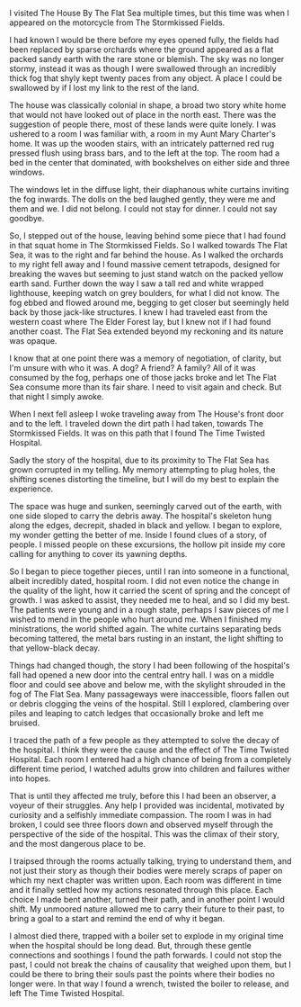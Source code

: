 I visited The House By The Flat Sea multiple times, but this time was when I appeared on the motorcycle from The Stormkissed Fields.

I had known I would be there before my eyes opened fully, the fields had been replaced by sparse orchards where the ground appeared as a flat packed sandy earth with the rare stone or blemish. The sky was no longer stormy, instead it was as though I were swallowed through an incredibly thick fog that shyly kept twenty paces from any object. A place I could be swallowed by if I lost my link to the rest of the land.

The house was classically colonial in shape, a broad two story white home that would not have looked out of place in the north east. There was the suggestion of people there, most of these lands were quite lonely. I was ushered to a room I was familiar with, a room in my Aunt Mary Charter's home. It was up the wooden stairs, with an intricately patterned red rug pressed flush using brass bars, and to the left at the top. The room had a bed in the center that dominated, with bookshelves on either side and three windows.

The windows let in the diffuse light, their diaphanous white curtains inviting the fog inwards. The dolls on the bed laughed gently, they were me and them and we. I did not belong. I could not stay for dinner. I could not say goodbye.

So, I stepped out of the house, leaving behind some piece that I had found in that squat home in The Stormkissed Fields. So I walked towards The Flat Sea, it was to the right and far behind the house. As I walked the orchards to my right fell away and I found massive cement tetrapods, designed for breaking the waves but seeming to just stand watch on the packed yellow earth sand. Further down the way I saw a tall red and white wrapped lighthouse, keeping watch on grey boulders, for what I did not know. The fog ebbed and flowed around me, begging to get closer but seemingly held back by those jack-like structures. I knew I had traveled east from the western coast where The Elder Forest lay, but I knew not if I had found another coast. The Flat Sea extended beyond my reckoning and its nature was opaque.

I know that at one point there was a memory of negotiation, of clarity, but I'm unsure with who it was. A dog? A friend? A family? All of it was consumed by the fog, perhaps one of those jacks broke and let The Flat Sea consume more than its fair share. I need to visit again and check. But that night I simply awoke.
  
When I next fell asleep I woke traveling away from The House's front door and to the left. I traveled down the dirt path I had taken, towards The Stormkissed Fields. It was on this path that I found The Time Twisted Hospital.

Sadly the story of the hospital, due to its proximity to The Flat Sea has grown corrupted in my telling. My memory attempting to plug holes, the shifting scenes distorting the timeline, but I will do my best to explain the experience.

The space was huge and sunken, seemingly carved out of the earth, with one side sloped to carry the debris away. The hospital's skeleton hung along the edges, decrepit, shaded in black and yellow. I began to explore, my wonder getting the better of me. Inside I found clues of a story, of people. I missed people on these excursions, the hollow pit inside my core calling for anything to cover its yawning depths.

So I began to piece together pieces, until I ran into someone in a functional, albeit incredibly dated, hospital room. I did not even notice the change in the quality of the light, how it carried the scent of spring and the concept of growth. I was asked to assist, they needed me to heal, and so I did my best. The patients were young and in a rough state, perhaps I saw pieces of me I wished to mend in the people who hurt around me. When I finished my ministrations, the world shifted again. The white curtains separating beds becoming tattered, the metal bars rusting in an instant, the light shifting to that yellow-black decay.

Things had changed though, the story I had been following of the hospital's fall had opened a new door into the central entry hall. I was on a middle floor and could see above and below me, with the skylight shrouded in the fog of The Flat Sea. Many passageways were inaccessible, floors fallen out or debris clogging the veins of the hospital. Still I explored, clambering over piles and leaping to catch ledges that occasionally broke and left me bruised.

I traced the path of a few people as they attempted to solve the decay of the hospital. I think they were the cause and the effect of The Time Twisted Hospital. Each room I entered had a high chance of being from a completely different time period, I watched adults grow into children and failures wither into hopes.

That is until they affected me truly, before this I had been an observer, a voyeur of their struggles. Any help I provided was incidental, motivated by curiosity and a selfishly immediate compassion. The room I was in had broken, I could see three floors down and observed myself through the perspective of the side of the hospital. This was the climax of their story, and the most dangerous place to be.

I traipsed through the rooms actually talking, trying to understand them, and not just their story as though their bodies were merely scraps of paper on which my next chapter was written upon. Each room was different in time and it finally settled how my actions resonated through this place. Each choice I made bent another, turned their path, and in another point I would shift. My unmoored nature allowed me to carry their future to their past, to bring a goal to a start and remind the end of why it began.

I almost died there, trapped with a boiler set to explode in my original time when the hospital should be long dead. But, through these gentle connections and soothings I found the path forwards. I could not stop the past, I could not break the chains of causality that weighed upon them, but I could be there to bring their souls past the points where their bodies no longer were. In that way I found a wrench, twisted the boiler to release, and left The Time Twisted Hospital.